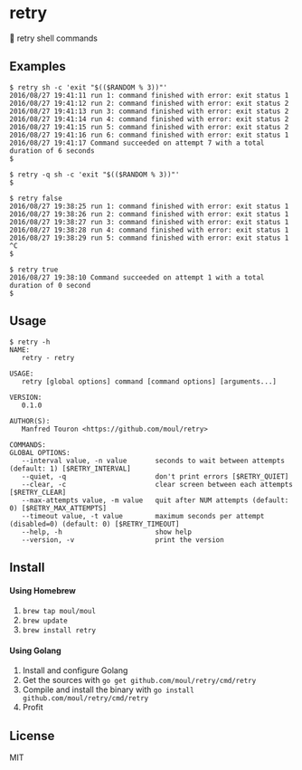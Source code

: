 # retry
:shell: retry shell commands

## Examples

```console
$ retry sh -c 'exit "$(($RANDOM % 3))"'
2016/08/27 19:41:11 run 1: command finished with error: exit status 1
2016/08/27 19:41:12 run 2: command finished with error: exit status 2
2016/08/27 19:41:13 run 3: command finished with error: exit status 2
2016/08/27 19:41:14 run 4: command finished with error: exit status 2
2016/08/27 19:41:15 run 5: command finished with error: exit status 2
2016/08/27 19:41:16 run 6: command finished with error: exit status 1
2016/08/27 19:41:17 Command succeeded on attempt 7 with a total duration of 6 seconds
$
```

```console
$ retry -q sh -c 'exit "$(($RANDOM % 3))"'
$
```

```console
$ retry false
2016/08/27 19:38:25 run 1: command finished with error: exit status 1
2016/08/27 19:38:26 run 2: command finished with error: exit status 1
2016/08/27 19:38:27 run 3: command finished with error: exit status 1
2016/08/27 19:38:28 run 4: command finished with error: exit status 1
2016/08/27 19:38:29 run 5: command finished with error: exit status 1
^C
$
```

```console
$ retry true
2016/08/27 19:38:10 Command succeeded on attempt 1 with a total duration of 0 second
$
```

## Usage

```console
$ retry -h
NAME:
   retry - retry

USAGE:
   retry [global options] command [command options] [arguments...]

VERSION:
   0.1.0

AUTHOR(S):
   Manfred Touron <https://github.com/moul/retry>

COMMANDS:
GLOBAL OPTIONS:
   --interval value, -n value      	seconds to wait between attempts (default: 1) [$RETRY_INTERVAL]
   --quiet, -q 			            don't print errors [$RETRY_QUIET]
   --clear, -c                      clear screen between each attempts [$RETRY_CLEAR]
   --max-attempts value, -m value   quit after NUM attempts (default: 0) [$RETRY_MAX_ATTEMPTS]
   --timeout value, -t value        maximum seconds per attempt (disabled=0) (default: 0) [$RETRY_TIMEOUT]
   --help, -h  			            show help
   --version, -v       		        print the version
```

## Install

#### Using Homebrew

1. `brew tap moul/moul`
2. `brew update`
3. `brew install retry`

#### Using Golang

1. Install and configure Golang
2. Get the sources with `go get github.com/moul/retry/cmd/retry`
3. Compile and install the binary with `go install github.com/moul/retry/cmd/retry`
4. Profit

## License

MIT
